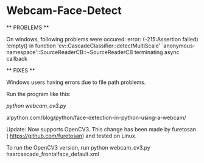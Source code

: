 
Webcam-Face-Detect
==================

** PROBLEMS **

On windows, following problems were occured:
error: (-215:Assertion failed) !empty() in function 'cv::CascadeClassifier::detectMultiScale'
`anonymous-namespace'::SourceReaderCB::~SourceReaderCB terminating async callback

** FIXES **

Windows users having errors due to file path problems.

Run the program like this:

*python webcam_cv3.py*

alpython.com/blog/python/face-detection-in-python-using-a-webcam/


Update: Now supports OpenCV3. This change has been made by furetosan ( https://github.com/furetosan) and tested on Linux.

To run the OpenCV3 version, run python webcam_cv3.py haarcascade_frontalface_default.xml

